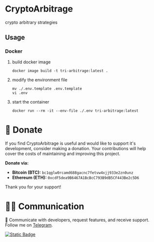 # CryptoArbitrage
crypto arbitrary strategies

## Usage

### Docker

1. build docker image
   ```
   docker image build -t tri-arbitrage:latest .
   ```
2. modify the environment file
   ```
   mv ./.env.template .env.template
   vi .env
   ```
3. start the container
   ```
   docker run --rm -it --env-file ./.env tri-arbitrage:latest
   ```

# 🍩 Donate

If you find CryptoArbitrage is useful and would like to support it's development, consider making a donation. Your contributions will help cover the costs of maintaining and improving this project.

**Donate via:**

- **Bitcoin (BTC):** `bc1qglw0rcamd688gacnc7fetvw4xjj933e2zn0unz`
- **Ethereum (ETH):** `0xcdF5dea9B6467A1BcBcC793B9dB5CF443Be2c5D6`

Thank you for your support!

# 👋🏻 Communication

👥 Communicate with developers, request features, and receive support. Follow me on [Telegram](https://t.me/KandyYe).

[![Static Badge](https://img.shields.io/badge/Telegram-white?logo=Telegram&style=for-the-badge&color=24A1DE&logoColor=white)](https://t.me/KandyYe)

